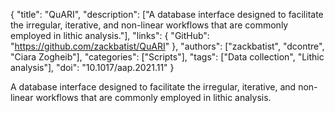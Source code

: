 {
  "title": "QuARI",
  "description": ["A database interface designed to facilitate the irregular, iterative, and non-linear workflows that are commonly employed in lithic analysis."],
  "links": {
    "GitHub": "https://github.com/zackbatist/QuARI"
  },
  "authors": ["zackbatist", "dcontre", "Ciara Zogheib"],
  "categories": ["Scripts"],
  "tags": ["Data collection", "Lithic analysis"],
  "doi": "10.1017/aap.2021.11"
}

<!-- Generated by csv2md.R – do not edit by hand -->

A database interface designed to facilitate the irregular, iterative, and non-linear workflows that are commonly employed in lithic analysis.